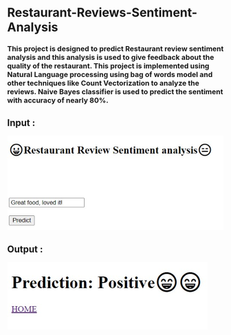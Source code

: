 # Restaurant-Reviews-Sentiment-Analysis

### This project is designed to predict Restaurant review sentiment analysis and this analysis is used to give feedback about the quality of the restaurant. This project is implemented using Natural Language processing using bag of words model and other techniques like Count Vectorization to analyze the reviews. Naive Bayes classifier is used to predict the sentiment with accuracy of nearly 80%.

## Input :
![Alt text](https://github.com/JatinRanaV1/Restaurant-Reviews-Sentiment-Analysis/blob/main/input.JPG)
## Output :
![Alt text](https://github.com/JatinRanaV1/Restaurant-Reviews-Sentiment-Analysis/blob/main/output.JPG)
